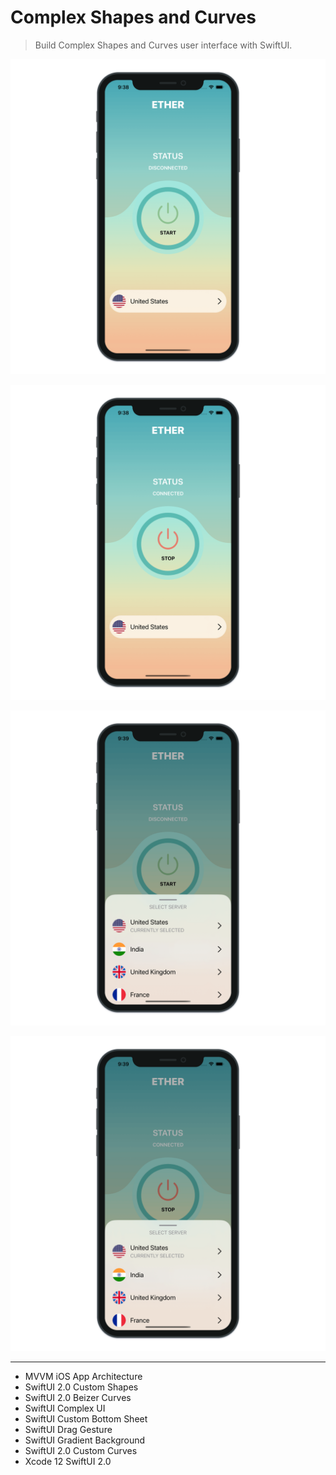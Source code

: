 # Complex Shapes and Curves

> Build Complex Shapes and Curves user interface with SwiftUI.

![Complex Shapes and Curves 1](./ComplexShapesAndCurves_1.png "Complex Shapes and Curves 1")

![Complex Shapes and Curves 2](./ComplexShapesAndCurves_2.png "Complex Shapes and Curves 2")

![Complex Shapes and Curves 3](./ComplexShapesAndCurves_3.png "Complex Shapes and Curves 3")

![Complex Shapes and Curves 4](./ComplexShapesAndCurves_4.png "Complex Shapes and Curves 4")

---

- MVVM iOS App Architecture
- SwiftUI 2.0 Custom Shapes
- SwiftUI 2.0 Beizer Curves
- SwiftUI Complex UI
- SwiftUI Custom Bottom Sheet
- SwiftUI Drag Gesture
- SwiftUI Gradient Background
- SwiftUI 2.0 Custom Curves
- Xcode 12 SwiftUI 2.0
